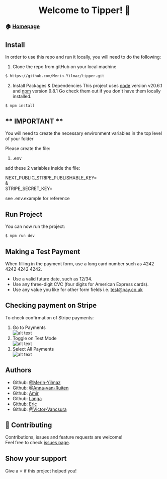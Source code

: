 <h1 align="center">Welcome to Tipper! 👋</h1>

### 🏠 [Homepage]()

## Install

In order to use this repo and run it locally, you will need to do the following:

1. Clone the repo from gitHub on your local machine

```sh
$ https://github.com/Merin-Yilmaz/tipper.git
```

2. Install Packages & Dependencies
   This project uses [node](http://nodejs.org) version v20.6.1 and [npm](https://npmjs.com) version 9.8.1
   Go check them out if you don't have them locally installed.

```sh
$ npm install
```

## ** IMPORTANT **

You will need to create the necessary environment variables in the top level of your folder

Please create the file:

1. .env

add these 2 variables inside the file:

NEXT_PUBLIC_STRIPE_PUBLISHABLE_KEY=
<br>
&
<br>
STRIPE_SECRET_KEY=

see .env.example for reference

## Run Project

You can now run the project:

```sh
$ npm run dev
```

## Making a Test Payment

When filling in the payment form, use a long card number such as 4242 4242 4242 4242.

- Use a valid future date, such as 12/34.
- Use any three-digit CVC (four digits for American Express cards).
- Use any value you like for other form fields i.e. test@pay.co.uk

## Checking payment on Stripe

To check confirmation of Stripe payments:

1. Go to Payments
   <br>
   ![alt text](image.png)
2. Toggle on Test Mode
   <br>
   ![alt text](image-1.png)
3. Select All Payments
   <br>
   ![alt text](image-2.png)

## Authors

- Github: [@Merin-Yilmaz](https://github.com/Merin-Yilmaz)
- Github: [@Anna-van-Ruiten](https://github.com/avr87)
- Github: [Amir](https://github.com/)
- Github: [Langa](https://github.com/)
- Github: [Eric](https://github.com/)
- Github: [@Victor-Vancsura](https://github.com/gyozoke)

## 🤝 Contributing

Contributions, issues and feature requests are welcome!<br />Feel free to check [issues page](https://github.com/Merin-Yilmaz/NC-News/issues).

## Show your support

Give a ⭐️ if this project helped you!
